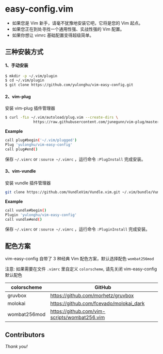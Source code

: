 # easy-config.vim

* 如果您是 Vim 新手，请毫不犹豫地安装它吧，它将是您的 Vim 起点。
* 如果您正在到处寻找一个通用性强、实战性强的 Vim 配置。
* 如果你想让 vimrc 基础配置变得超级简单。

## 三种安装方式

#### 1、手动安装

```bash
$ mkdir -p ~/.vim/plugin
$ cd ~/.vim/plugin
$ git clone https://github.com/yulonghu/vim-easy-config.git
```

#### 2、vim-plug

安装 vim-plug 插件管理器

```bash
$ curl -fLo ~/.vim/autoload/plug.vim --create-dirs \ 
             https://raw.githubusercontent.com/junegunn/vim-plug/master/plug.vim
```

**Example**

```bash
call plug#begin('~/.vim/plugged')
Plug 'yulonghu/vim-easy-config'
call plug#end()
```

保存 `~/.vimrc` or `:source ~/.vimrc` ，运行命令 `:PlugInstall` 完成安装。

#### 3、vim-vundle

安装 vundle 插件管理器

```bash
git clone https://github.com/VundleVim/Vundle.vim.git ~/.vim/bundle/Vundle.vim
```

**Example**

```bash
call vundle#begin()
Plugin 'yulonghu/vim-easy-config'
call vundle#end()
```
保存 `~/.vimrc` or `:source ~/.vimrc` ，运行命令 `:PluginInstall` 完成安装。

## 配色方案

vim-easy-config 自带了 3 种经典 Vim 配色方案，默认选择配色 `wombat256mod`

注意: 如果需要在文件 `.vimrc` 里自定义 `colorscheme`, 请先关闭 vim-easy-config 默认配色

| colorscheme | GitHub |
| --- | --- | 
| gruvbox  | https://github.com/morhetz/gruvbox  |
| molokai  | https://github.com/fcevado/molokai_dark  |
| wombat256mod  | https://github.com/vim-scripts/wombat256.vim  |

## Contributors

*Thank you!*
